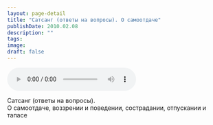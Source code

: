 ```yaml
---
layout: page-detail
title: "Сатсанг (ответы на вопросы). О самоотдаче"
publishDate: 2010.02.08
description: ""
tags:
image:
draft: false
---
```


<audio title="2010.02.08 - Сатсанг (ответы на вопросы). О самоотдаче.mp3" src="/upload/iblock/5b4/5b4a7d8aca601edaee944a46806cdff4.mp3" controls=""></audio>

 Сатсанг (ответы на вопросы).   
 О самоотдаче, воззрении и поведении, сострадании, отпускании и тапасе   

  
